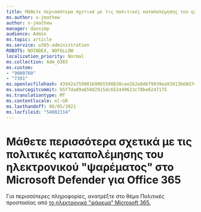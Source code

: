 ```yaml
---
title: Μάθετε περισσότερα σχετικά με τις πολιτικές καταπολέμησης του ηλεκτρονικού "ψαρέματος" στο Microsoft Defender για Office 365
ms.author: v-jmathew
author: v-jmathew
manager: dansimp
audience: Admin
ms.topic: article
ms.service: o365-administration
ROBOTS: NOINDEX, NOFOLLOW
localization_priority: Normal
ms.collection: Adm_O365
ms.custom:
- "9000760"
- "7391"
ms.openlocfilehash: 43942a759981b98b5598830cee2b2e0d6f9939ea93d13b68d74a7a1d7db201d4
ms.sourcegitcommit: b5f7da89a650d2915dc652449623c78be6247175
ms.translationtype: MT
ms.contentlocale: el-GR
ms.lasthandoff: 08/05/2021
ms.locfileid: "54082114"
---
```

# <a name="learn-more-about-anti-phishing-policies-in-microsoft-defender-for-office-365"></a>Μάθετε περισσότερα σχετικά με τις πολιτικές καταπολέμησης του ηλεκτρονικού "ψαρέματος" στο Microsoft Defender για Office 365

Για περισσότερες πληροφορίες, ανατρέξτε στο θέμα Πολιτικές προστασίας από [το ηλεκτρονικό "ψάρεμα" Microsoft 365.](https://go.microsoft.com/fwlink/?linkid=2092235)

